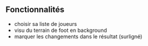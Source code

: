 Fonctionnalités
----------------
* choisir sa liste de joueurs
* visu du terrain de foot en background
* marquer les changements dans le résultat (surligné)